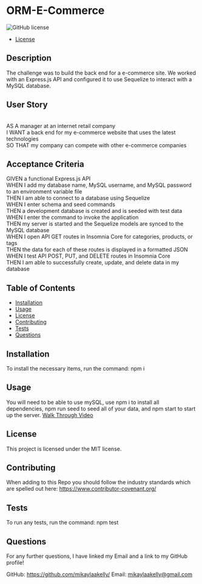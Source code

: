 # ORM-E-Commerce
![GitHub license](https://img.shields.io/badge/license-MIT-blue.svg)

* [License](#license)


## Description
The challenge was to build the back end for a e-commerce site. We worked with an Express.js API and configured it to use Sequelize to interact with a MySQL database.

## User Story
<br>AS A manager at an internet retail company
<br>I WANT a back end for my e-commerce website that uses the latest technologies
<br>SO THAT my company can compete with other e-commerce companies

## Acceptance Criteria
GIVEN a functional Express.js API
<br>WHEN I add my database name, MySQL username, and MySQL password to an environment variable file
<br>THEN I am able to connect to a database using Sequelize
<br>WHEN I enter schema and seed commands
<br>THEN a development database is created and is seeded with test data
<br>WHEN I enter the command to invoke the application
<br>THEN my server is started and the Sequelize models are synced to the MySQL database
<br>WHEN I open API GET routes in Insomnia Core for categories, products, or tags
<br>THEN the data for each of these routes is displayed in a formatted JSON
<br>WHEN I test API POST, PUT, and DELETE routes in Insomnia Core
<br>THEN I am able to successfully create, update, and delete data in my database

## Table of Contents
- [Installation](#installation)
- [Usage](#usage)
- [License](#license)
- [Contributing](#contributing)
- [Tests](#tests)
- [Questions](#questions)

## Installation
To install the necessary items, run the command: npm i

## Usage
You will need to be able to use mySQL, use npm i to install all dependencies, npm run seed to seed all of your data, and npm start to start up the server.
[Walk Through Video](https://drive.google.com/file/d/1wFLRZNpiHMfPJElpgPiw8dTQfL2igl69/view)

## License
    
This project is licensed under the MIT license.

## Contributing
When adding to this Repo you should follow the industry standards which are spelled out here: https://www.contributor-covenant.org/

## Tests
To run any tests, run the command: npm test

## Questions
For any further questions, I have linked my Email and a link to my GitHub profile!

GitHub: https://github.com/mikaylaakelly/
Email: mikaylaakelly@gmail.com
